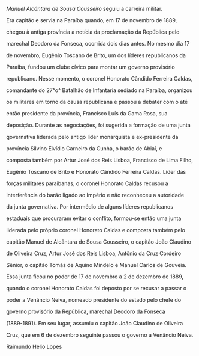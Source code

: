 

*Manuel Alcântara de Sousa Cousseiro* seguiu a carreira militar.



Era capitão e servia na Paraíba quando, em 17 de novembro de 1889,

chegou à antiga província a notícia da proclamação da República pelo

marechal Deodoro da Fonseca, ocorrida dois dias antes. No mesmo dia 17

de novembro, Eugênio Toscano de Brito, um dos líderes republicanos da

Paraíba, fundou um clube cívico para montar um governo provisório

republicano. Nesse momento, o coronel Honorato Cândido Ferreira Caldas,

comandante do 27^o^ Batalhão de Infantaria sediado na Paraíba, organizou

os militares em torno da causa republicana e passou a debater com o até

então presidente da província, Francisco Luís da Gama Rosa, sua

deposição. Durante as negociações, foi sugerida a formação de uma junta

governativa liderada pelo antigo líder monarquista e ex-presidente da

província Silvino Elvídio Carneiro da Cunha, o barão de Abiaí, e

composta também por Artur José dos Reis Lisboa, Francisco de Lima Filho,

Eugênio Toscano de Brito e Honorato Cândido Ferreira Caldas. Líder das

forças militares paraibanas, o coronel Honorato Caldas recusou a

interferência do barão ligado ao Império e não reconheceu a autoridade

da junta governativa. Por intermédio de alguns líderes republicanos

estaduais que procuraram evitar o conflito, formou-se então uma junta

liderada pelo próprio coronel Honorato Caldas e composta também pelo

capitão Manuel de Alcântara de Sousa Cousseiro, o capitão João Claudino

de Oliveira Cruz, Artur José dos Reis Lisboa, Antônio da Cruz Cordeiro

Sênior, o capitão Tomás de Aquino Mindelo e Manuel Carlos de Gouveia.



Essa junta ficou no poder de 17 de novembro a 2 de dezembro de 1889,

quando o coronel Honorato Caldas foi deposto por se recusar a passar o

poder a Venâncio Neiva, nomeado presidente do estado pelo chefe do

governo provisório da República, marechal Deodoro da Fonseca

(1889-1891). Em seu lugar, assumiu o capitão João Claudino de Oliveira

Cruz, que em 6 de dezembro seguinte passou o governo a Venâncio Neiva.



Raimundo Helio Lopes



